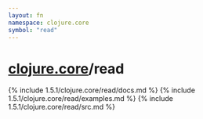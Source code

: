 ```yaml
---
layout: fn
namespace: clojure.core
symbol: "read"
---
```


# [clojure.core](../)/read

{% include 1.5.1/clojure.core/read/docs.md %}
{% include 1.5.1/clojure.core/read/examples.md %}
{% include 1.5.1/clojure.core/read/src.md %}

